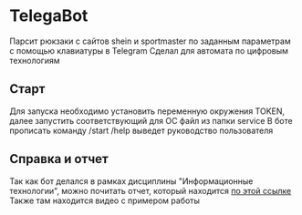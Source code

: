 # TelegaBot
Парсит рюкзаки с сайтов shein и sportmaster по заданным параметрам с помощью клавиатуры в Telegram
Сделал для автомата по цифровым технологиям <br>

## Старт
Для запуска необходимо установить переменную окружения TOKEN, далее запустить соответствующий для ОС файл из папки service
В боте прописать команду /start
/help выведет руководство пользователя

## Справка и отчет
Так как бот делался в рамках дисциплины "Информационные технологии", можно почитать отчет, который находится [по этой ссылке](https://drive.google.com/drive/folders/1OfvDvK_qlESU_0L0vAMdYhSmmLB-mW4x?usp=sharing) <br/>
Также там находится видео с примером работы